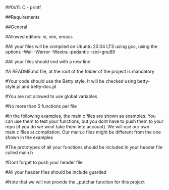 ##0x11. C - printf

##Requirements

##General

#Allowed editors: vi, vim, emacs

#All your files will be compiled on Ubuntu 20.04 LTS using gcc, using the options -Wall -Werror -Wextra -pedantic -std=gnu89

#All your files should end with a new line

#A README.md file, at the root of the folder of the project is mandatory

#Your code should use the Betty style. It will be checked using betty-style.pl and betty-doc.pl

#You are not allowed to use global variables

#No more than 5 functions per file

#In the following examples, the main.c files are shown as examples. You can use them to test your functions, but you dont have to push them to your repo (if you do we wont take them into account). We will use our own main.c files at compilation. Our main.c files might be different from the one shown in the examples

#The prototypes of all your functions should be included in your header file called main.h

#Dont forget to push your header file

#All your header files should be include guarded

#Note that we will not provide the _putchar function for this project
